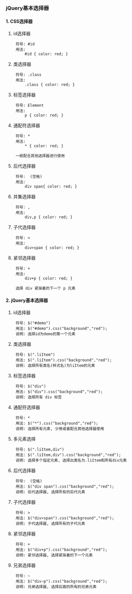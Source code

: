 ### jQuery基本选择器

#### 1. CSS选择器

1. id选择器

		符号: #id
		用法: 
			#id { color: red; }

2. 类选择器

		符号: .class
		用法: 
			.class { color: red; }

3. 标签选择器

		符号: Element
		用法: 
			p { color: red; }

4. 通配符选择器

		符号: *
		用法: 
			* { color: red; }
			
		一般配合其他选择器进行使用

5. 后代选择器

		符号:  (空格)
		用法: 
			div span{ color: red; }

6. 并集选择器

		符号: ,
		用法: 
			div,p { color: red; }

7. 子代选择器

		符号: > 
		用法: 
			div>span { color: red; }

8. 紧邻选择器

		符号: +
		用法:
			div+p { color: red; }

		选择 div 紧挨着的下一个 p 元素

#### 2. jQuery基本选择器

1. id选择器

		符号: $("#demo")
		用法: $("#demo").css("background","red");
		说明: 选择id为demo的第一个元素

2. 类选择器

		符号: $(".liItem")
		用法: $(".liItem").css("background","red");
		说明: 选择所有类名(样式名)为liItem的元素

3. 标签选择器

		符号: $("div")
		用法: $("div").css("background","red");
		说明: 选择所有 div 标签

4. 通配符选择器

		符号: * 
		用法: $("*").css("background","red");
		说明: 选择所有元素, 少用或者配合其他选择器使用

5. 多元素选择

		符号: $(".liItem,div")
		用法: $(".liItem,div").css("background","red");
		说明: 选择多个指定元素, 选择出类名为.liItem和所有div元素

6. 后代选择器

		符号:  (空格)
		用法: $("div span").css("background","red");
		说明: 后代选择器, 选择所有的后代元素

7. 子代选择器

		符号: > 
		用法: $("div>span").css("background","red");
		说明: 子代选择器, 选择所有的子代元素

8. 紧邻选择器

		符号: + 
		用法: $("div+p").css("background","red");
		说明: 紧邻选择器, 选择紧挨着的下一个元素

9. 兄弟选择器

		符号: ~
		用法: $("div~p").css("background","red");
		说明: 兄弟选择器, 选择后面的所有的兄弟元素

			
